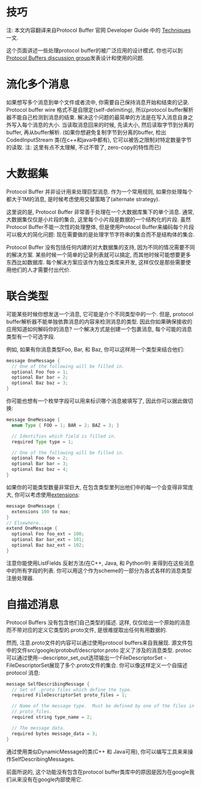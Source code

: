 技巧
=======

注: 本文内容翻译来自Protocol Buffer 官网 Developer Guide 中的 [Techniques](http://groups.google.com/group/protobuf)一文.

这个页面讲述一些处理protocol buffer的被广泛应用的设计模式. 你也可以到[Protocol Buffers discussion group](http://groups.google.com/group/protobuf)发表设计和使用的问题.

# 流化多个消息

如果想写多个消息到单个文件或者流中, 你需要自己保持消息开始和结束的记录. Protocol buffer wire 格式不是自限定(self-delimiting), 所以protocol buffer解析器不能自己检测到消息的结束. 解决这个问题的最简单的方法是在写入消息自身之外写入每个消息的大小. 当读取消息回来的时候, 先读大小, 然后读取字节到分离的buffer, 再从buffer解析. (如果你想避免复制字节到分离的buffer, 检出 CodedInputStream 类(在c++和java中都有), 它可以被告之限制对特定数量字节的读取. 注: 这里有点不太理解, 不过不管了, zero-copy的特性而已)

# 大数据集

Protocol Buffer 并非设计用来处理巨型消息. 作为一个常用规则, 如果你处理每个都大于1M的消息, 是时候考虑使用交替策略了(alternate strategy).

这里说的是, Protocol Buffer 非常善于处理在一个大数据库集下的单个消息. 通常, 大数据集仅仅是小片段的集合, 这里每个小片段是数据的一个结构化的片段. 虽然Protocol Buffer不能一次性的处理整体, 但是使用Protocol Buffer来编码每个片段可以极大的简化问题: 现在需要做的是处理字节字符串的集合而不是结构体的集合.

Protocol Buffer 没有包括任何内建的对大数据集的支持, 因为不同的情况需要不同的解决方案. 某些时候一个简单的记录列表就可以搞定, 而其他时候可能想要更多东西比如数据库. 每个解决方案应该作为独立类库来开发, 这样仅仅是那些需要使用他们的人才需要付出代价.

# 联合类型

可能某些时候你想发送一个消息, 它可能是介个不同类型中的一个. 但是, protocol buffer解析器不能单独依靠消息的内容来检测消息的类型. 因此你如果确保接收的应用知道如何解码你的消息? 一个解决方式是创建一个包裹消息, 每个可能的消息类型有一个可选字段.

例如, 如果有你消息类型Foo, Bar, 和 Baz, 你可以这样用一个类型来结合他们:

```java
message OneMessage {
  // One of the following will be filled in.
  optional Foo foo = 1;
  optional Bar bar = 2;
  optional Baz baz = 3;
}
```

你可能也想有一个枚举字段可以用来标识哪个消息被填写了, 因此你可以据此做切换:

```java
message OneMessage {
  enum Type { FOO = 1; BAR = 2; BAZ = 3; }

  // Identifies which field is filled in.
  required Type type = 1;

  // One of the following will be filled in.
  optional Foo foo = 2;
  optional Bar bar = 3;
  optional Baz baz = 4;
}
```

如果你的可能类型数量非常巨大, 在包含类型里列出他们中的每一个会变得非常庞大, 你可以考虑使用[extensions](https://developers.google.com/protocol-buffers/docs/proto.html#extensions):

```java
message OneMessage {
  extensions 100 to max;
}
// Elsewhere...
extend OneMessage {
  optional Foo foo_ext = 100;
  optional Bar bar_ext = 101;
  optional Baz baz_ext = 102;
}
```

注意你能使用ListFields 反射方法(在C++, Java, 和 Python中) 来得到在这些消息中的所有字段的列表. 你可以用这个作为scheme的一部分为各式各样的消息类型注册处理器.

# 自描述消息

Protocol Buffers 没有包含他们自己类型的描述. 这样, 仅仅给出一个原始的消息而不带对应的定义它类型的.proto文件, 是很难提取出任何有用数据的.

然而, 注意.proto文件的内容可以通过使用protocol buffers来自我展现. 源文件包中的文件src/google/protobuf/descriptor.proto 定义了涉及的消息类型. protoc可以通过使用--descriptor_set_out选项输出一个FileDescriptorSet - FileDescriptorSet展现了多个.proto文件的集合. 你可以像这样定义一个自描述protocol 消息:

```java
message SelfDescribingMessage {
  // Set of .proto files which define the type.
  required FileDescriptorSet proto_files = 1;

  // Name of the message type.  Must be defined by one of the files in
  // proto_files.
  required string type_name = 2;

  // The message data.
  required bytes message_data = 3;
}
```

通过使用类似DynamicMessage的类(C++ 和 Java可用), 你可以编写工具来来操作SelfDescribingMessages.

前面所说的, 这个功能没有包含在protocol buffer类库中的原因是因为在google我们从来没有在google内部使用它.
